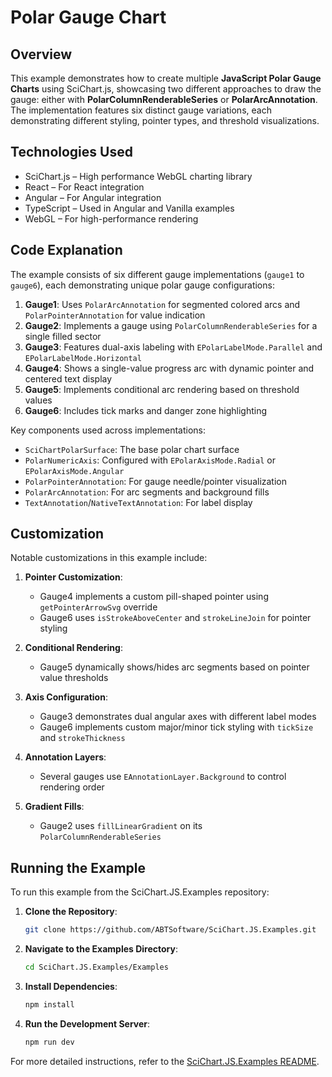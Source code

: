 # Polar Gauge Chart

## Overview

This example demonstrates how to create multiple **JavaScript Polar Gauge Charts** using SciChart.js, showcasing two different approaches to draw the gauge: either with **PolarColumnRenderableSeries** or **PolarArcAnnotation**. The implementation features six distinct gauge variations, each demonstrating different styling, pointer types, and threshold visualizations.

## Technologies Used

- SciChart.js – High performance WebGL charting library
- React – For React integration
- Angular – For Angular integration
- TypeScript – Used in Angular and Vanilla examples
- WebGL – For high-performance rendering

## Code Explanation

The example consists of six different gauge implementations (`gauge1` to `gauge6`), each demonstrating unique polar gauge configurations:

1. **Gauge1**: Uses `PolarArcAnnotation` for segmented colored arcs and `PolarPointerAnnotation` for value indication
2. **Gauge2**: Implements a gauge using `PolarColumnRenderableSeries` for a single filled sector
3. **Gauge3**: Features dual-axis labeling with `EPolarLabelMode.Parallel` and `EPolarLabelMode.Horizontal`
4. **Gauge4**: Shows a single-value progress arc with dynamic pointer and centered text display
5. **Gauge5**: Implements conditional arc rendering based on threshold values
6. **Gauge6**: Includes tick marks and danger zone highlighting

Key components used across implementations:
- `SciChartPolarSurface`: The base polar chart surface
- `PolarNumericAxis`: Configured with `EPolarAxisMode.Radial` or `EPolarAxisMode.Angular`
- `PolarPointerAnnotation`: For gauge needle/pointer visualization
- `PolarArcAnnotation`: For arc segments and background fills
- `TextAnnotation`/`NativeTextAnnotation`: For label display

## Customization

Notable customizations in this example include:

1. **Pointer Customization**: 
   - Gauge4 implements a custom pill-shaped pointer using `getPointerArrowSvg` override
   - Gauge6 uses `isStrokeAboveCenter` and `strokeLineJoin` for pointer styling

2. **Conditional Rendering**: 
   - Gauge5 dynamically shows/hides arc segments based on pointer value thresholds

3. **Axis Configuration**:
   - Gauge3 demonstrates dual angular axes with different label modes
   - Gauge6 implements custom major/minor tick styling with `tickSize` and `strokeThickness`

4. **Annotation Layers**:
   - Several gauges use `EAnnotationLayer.Background` to control rendering order

5. **Gradient Fills**:
   - Gauge2 uses `fillLinearGradient` on its `PolarColumnRenderableSeries`

## Running the Example

To run this example from the SciChart.JS.Examples repository:

1. **Clone the Repository**:
   ```bash
   git clone https://github.com/ABTSoftware/SciChart.JS.Examples.git
   ```

2. **Navigate to the Examples Directory**:
   ```bash
   cd SciChart.JS.Examples/Examples
   ```

3. **Install Dependencies**:
   ```bash
   npm install
   ```

4. **Run the Development Server**:
   ```bash
   npm run dev
   ```

For more detailed instructions, refer to the [SciChart.JS.Examples README](https://github.com/ABTSoftware/SciChart.JS.Examples/blob/master/README.md).